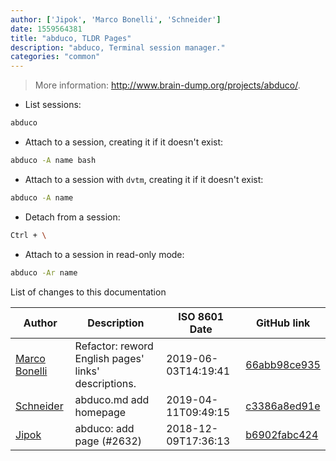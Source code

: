 ```yaml
---
author: ['Jipok', 'Marco Bonelli', 'Schneider']
date: 1559564381
title: "abduco, TLDR Pages"
description: "abduco, Terminal session manager."
categories: "common"
---
```

> More information: <http://www.brain-dump.org/projects/abduco/>.

- List sessions:

```bash
abduco
```

- Attach to a session, creating it if it doesn't exist:

```bash
abduco -A name bash
```

- Attach to a session with `dvtm`, creating it if it doesn't exist:

```bash
abduco -A name
```

- Detach from a session:

```bash
Ctrl + \
```

- Attach to a session in read-only mode:

```bash
abduco -Ar name
```
List of changes to this documentation


Author | Description | ISO 8601 Date | GitHub link
------|-----|-----|-----
[Marco Bonelli](mailto:marco@mebeim.net) | Refactor: reword English pages' links' descriptions. | 2019-06-03T14:19:41 | [66abb98ce935](https://github.com/tldr-pages/tldr/commit/66abb98ce935c0f4516bf30c4d6da72180d5a3ab)
[Schneider](mailto:lucas.schneider@sap.com) | abduco.md add homepage | 2019-04-11T09:49:15 | [c3386a8ed91e](https://github.com/tldr-pages/tldr/commit/c3386a8ed91e67622d92309fba42535c803ef284)
[Jipok](mailto:braaga@inbox.ru) | abduco: add page (#2632) | 2018-12-09T17:36:13 | [b6902fabc424](https://github.com/tldr-pages/tldr/commit/b6902fabc4243d834bbb4d78e5db89a6dbb47eb4)

